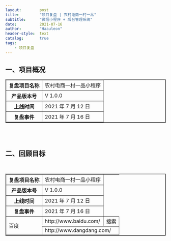 ```yaml
---
layout:        post
title:         "项目复盘 | 农村电商一村一品"
subtitle:      "微信小程序 + 后台管理系统"
date:          2021-07-16
author:        "Haauleon"
header-style:  text
catalog:       true
tags:
    - 项目复盘
---
```


## 一、项目概况

<table border="2" style="border-collapse: collapse;">
    <tr>
       <th>复盘项目名称</th>
       <td>农村电商一村一品小程序</td>
    </tr>
    <tr>
        <th>产品版本号</th>
        <td>V 1.0.0</td>
    </tr>
    <tr>
        <th>上线时间</th>
        <td>2021 年 7 月 12 日</td>
    </tr>
    <tr>
        <th>复盘事件</th>
        <td>2021 年 7 月 16 日</td>
    </tr>
</table>

<br><br>


## 二、回顾目标

<br>

<table border="2" style="border-collapse: collapse;">
    <tr>
       <th>复盘项目名称</th>
       <td>农村电商一村一品小程序</td>
    </tr>
    <tr>
        <th>产品版本号</th>
        <td>V 1.0.0</td>
    </tr>
    <tr>
        <th>上线时间</th>
        <td>2021 年 7 月 12 日</td>
    </tr>
    <tr>
        <th>复盘事件</th>
        <td>2021 年 7 月 16 日</td>
    </tr>
    <tr>
      <td rowspan="2">百度</td>
      <td>http://www.baidu.com/</td>
      <td>搜索</td>
    </tr>
    <tr>
      <td colspan="2">http://www.dangdang.com/</td>
    </tr>
</table>